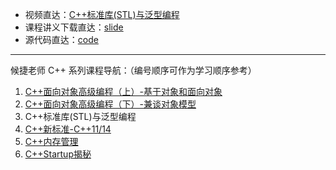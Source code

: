 + 视频直达：[C++标准库(STL)与泛型编程](https://www.bilibili.com/video/BV1BX4y1G7bX)
+ 课程讲义下载直达：[slide](slide/)
+ 源代码直达：[code](code/)

----

候捷老师 C++ 系列课程导航：（编号顺序可作为学习顺序参考） 

1. [C++面向对象高级编程（上）-基于对象和面向对象](../C++-OOPBase1-HouJie/)
2. [C++面向对象高级编程（下）-兼谈对象模型](../C++-OOPBase2-HouJie/)
3. C++标准库(STL)与泛型编程
4. [C++新标准-C++11/14](../C++-newC++11&14-HouJie/)
5. [C++内存管理](../C++-MemoryManagement-HouJie/)
6. [C++Startup揭秘](https://github.com/19PDP/Bilibili-plus)